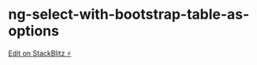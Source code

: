 # ng-select-with-bootstrap-table-as-options

[Edit on StackBlitz ⚡️](https://stackblitz.com/edit/angular-ivy-eziy91)